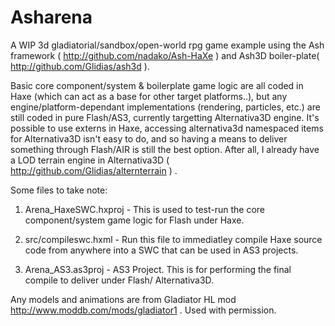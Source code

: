 Asharena
==========
	
A WIP 3d gladiatorial/sandbox/open-world rpg game example using the Ash framework ( http://github.com/nadako/Ash-HaXe ) and Ash3D boiler-plate( http://github.com/Glidias/ash3d ). 
	
Basic core component/system & boilerplate game logic are all coded in Haxe (which can act as a base for other target platforms..), but any engine/platform-dependant implementations (rendering, particles, etc.) are still coded in pure Flash/AS3, currently targetting Alternativa3D engine. It's possible to use externs in Haxe, accessing alternativa3d namespaced items for Alternativa3D isn't easy to do, and so having a means to deliver something through Flash/AIR is still the best option. After all, I already have a LOD terrain engine in Alternativa3D ( http://github.com/Glidias/alternterrain ) .
	
Some files to take note:
	
1) Arena_HaxeSWC.hxproj - This is used to test-run the core component/system game logic for Flash under Haxe. 

2) src/compileswc.hxml  - Run this file to immediatley compile Haxe source code from anywhere into a SWC that can be used in  AS3 projects.

3) Arena_AS3.as3proj -  AS3 Project. This is for performing the final compile to deliver under Flash/ Alternativa3D.

Any models and animations are from Gladiator HL mod http://www.moddb.com/mods/gladiator1 . Used with permission.